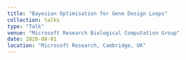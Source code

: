 ```yaml
---
title: "Bayesian Optimisation for Gene Design Loops"
collection: talks
type: "Talk"
venue: "Microsoft Research Biological Computation Group"
date: 2020-08-01
location: "Microsoft Research, Cambridge, UK"
---
```


